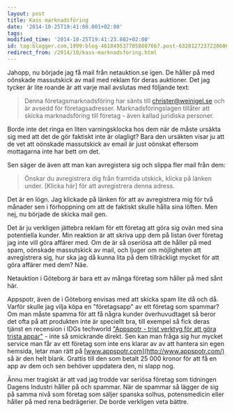 ```yaml
---
layout: post
title: Kass marknadsföring
date: '2014-10-25T19:41:00.001+02:00'
tags:
modified_time: '2014-10-25T19:41:23.802+02:00'
id: tag:blogger.com,1999:blog-4618495377058807667.post-6328127237228606104
redirect_from: /2014/10/kass-marknadsforing.html
---
```


Jahopp, nu började jag få mail från netauktion.se igen.  De håller på
med oönskade massutskick av mail med reklam för deras auktioner.  Det
jag tycker är lite roande är att varje mail avslutas med följande
text:

> Denna företagsmarknadsföring har sänts till christer@weinigel.se och
är avsedd för företagsadresser. Marknadsföringslagen tillåter att
skicka marknadsföring till företag - även kallad juridiska personer.

Borde inte det ringa en liten varningsklocka hos dem när de måste
ursäkta sig med att det de gör faktiskt inte är olagligt?  Bara den
ursäkten visar ju att de vet att oönskade massutskick av email är just
oönskat eftersom mottagarna inte har bett om det.

Sen säger de även att man kan avregistera sig och slippa fler mail
från dem:

> Önskar du avregistrera dig från framtida utskick, klicka på länken
under.  [Klicka här] för att avregistrera denna adress.

Det är en lögn.  Jag klickade på länken för att av avregistrera mig
för två månader sen i förhoppning om att de faktiskt skulle hålla sina
löften.  Men nej, nu började de skicka mail gen.

Det är ju verkligen jättebra reklam för ett företag att göra sig ovän
med sina potentiella kunder.  Min reaktion är att skriva upp dem på
listan över företag jag inte vill göra affärer med.  Om de är så
oseriösa att de håller på med spam, oönskade massutskick av mail, och
ljuger om möjligheten att avregistrera sig, hur ska jag då kunna lita
på dem tillräckligt mycket för att göra affärer med dem? Näe.

Netauktion i Göteborg är bara ett av många företag som håller på med
sånt här.

Appspotr, även de i Göteborg envisas med att skicka spam lite då och
då.  Varför skulle jag vilja köpa en "företagsapp" av ett företag som
spammar?  Om man måste spamma för att få några kunder överhuvudtaget
så beror det ofta på att produkten inte är speciellt bra, till exempel
så fick deras tjänst en recension i IDGs techworld ["Appspotr - trist
verktyg för att göra trista
appar"](http://techworld.idg.se/2.2524/1.525767/appspotr--trist-verktyg-for-att-gora-trista-appar) - inte så smickrande direkt.  Sen kan man fråga
sig hur mycket service man får av ett företag som inte ens klarar av
av att hantera sin egen hemsida, letar man rätt på
[www.appspotr.com](http://www.appspotr.com/) så är den helt blank.
Grattis till den som betalt 25 000 kronor för att få en app av dem och
sen behöver uppdatera den, ni slapp nog.

Ännu mer tragiskt är att vad jag trodde var seriösa företag som
tidningen Dagens Industri håller på och spammar.  När de spammar så
lägger de sig på samma nivå som företag som säljer spanska solhus,
potensmedicin eller håller på med rena bedrägerier.  De borde
verkligen veta bättre.


